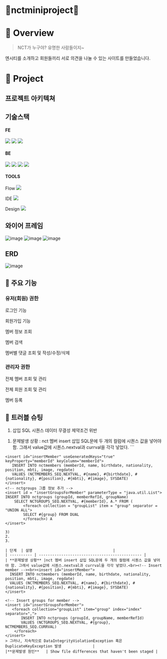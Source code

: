 # 💚nctminiproject💚

# 🚩 Overview
> NCT가 누구야? 유명한 사람들이지~
> 
엔시티를 소개하고 회원들끼리 서로 의견을 나눌 수 있는 사이트를 만들었습니다.

# 👀 Project
## 프로젝트 아키텍쳐

## 기술스택
#### FE
<img src="https://img.shields.io/badge/javascript-F7DF1E?style=for-the-badge&logo=javascript&logoColor=black"> <img src="https://img.shields.io/badge/bootstrap-7952B3?style=for-the-badge&logo=bootstrap&logoColor=white">
<img src="https://img.shields.io/badge/css-1572B6?style=for-the-badge&logo=css3&logoColor=white">

#### BE
<img src="https://img.shields.io/badge/java-007396?style=for-the-badge&logo=java&logoColor=white"> <img src="https://img.shields.io/badge/oracle-F80000?style=for-the-badge&logo=oracle&logoColor=white"> <img src="https://img.shields.io/badge/spring-6DB33F?style=for-the-badge&logo=spring&logoColor=white"> 
<img src="https://img.shields.io/badge/apache tomcat-F8DC75?style=for-the-badge&logo=apachetomcat&logoColor=white">

#### TOOLS
Flow <img src="https://img.shields.io/badge/github-181717?style=for-the-badge&logo=github&logoColor=white"> 

IDE <img src="https://img.shields.io/badge/eclipse ide-2C2255?style=for-the-badge&logo=eclipse ide&logoColor=white">

Design <img src="https://img.shields.io/badge/figma-F24E1E?style=for-the-badge&logo=figma&logoColor=white">

## 와이어 프레임
![image](https://github.com/simidot/nctminiproject/assets/114278754/806cf5d0-b14e-47bc-96bd-64e00adb88f5)
![image](https://github.com/simidot/nctminiproject/assets/114278754/d9302fe2-c899-4055-8f0c-1d96dac8d6fb)
![image](https://github.com/simidot/nctminiproject/assets/114278754/078e685d-b0c2-4dee-bcb7-00fe2c6c8527)


## ERD
![image](https://github.com/simidot/nctminiproject/assets/114278754/54fcc3d5-afed-4b27-9762-2b14da8abea9)

## 📍 주요 기능
### 유저(회원) 권한
로그인 기능

회원가입 기능

멤버 정보 조회

멤버 검색

멤버별 댓글 조회 및 작성/수정/삭제 

### 관리자 권한
전체 멤버 조회 및 관리

전체 회원 조회 및 관리

멤버 등록


## 💊 트러블 슈팅

1. 삽입 SQL 시퀀스 데이터 무결성 제약조건 위반
  1) 문제발생 상황 : nct 멤버 insert 삽입 SQL문에 두 개의 컬럼에 시퀀스 값을 넣어야 함. 그래서 value값에 시퀀스.nextval과 currval을 각각 넣었다.
	```
<!-- nctmembers 기본 정보 추가 -->
	<insert id="insertMember" useGeneratedKeys="true" keyProperty="memberId" keyColumn="memberId">
	   INSERT INTO nctmembers (memberId, name, birthdate, nationality, position, mbti, image, regdate)
	   VALUES (NCTMEMBERS_SEQ.NEXTVAL, #{name}, #{birthdate}, #{nationality}, #{position}, #{mbti}, #{image}, SYSDATE)
	</insert>
	<!-- nctgroups 그룹 정보 추가 -->
	<insert id = "insertGroupsForMember" parameterType = "java.util.List">
	INSERT INTO nctgroups (groupId, memberRefId, groupName) 
		SELECT NCTGROUPS_SEQ.NEXTVAL, #{memberId}, A.* FROM (
			<foreach collection = "groupList" item = "group" separator = "UNION ALL">
			SELECT #{group} FROM DUAL
			</foreach>) A
	</insert>
   ```
  3) 
2. 
3. 

| 단계  | 설명                                    |
| ---------- | ---------------------------------------------- |
| **문제발생 상황** |nct 멤버 insert 삽입 SQL문에 두 개의 컬럼에 시퀀스 값을 넣어야 함. 그래서 value값에 시퀀스.nextval과 currval을 각각 넣었다.<br><!-- Insert member --><br><insert id="insertMember">
     INSERT INTO nctmembers (memberId, name, birthdate, nationality, position, mbti, image, regdate)
     VALUES (NCTMEMBERS_SEQ.NEXTVAL, #{name}, #{birthdate}, #{nationality}, #{position}, #{mbti}, #{image}, SYSDATE)
   </insert>

<!-- Insert groups for member -->
   <insert id="insertGroupsForMember">
      <foreach collection="groupList" item="group" index="index" separator=",">
          INSERT INTO nctgroups (groupId, groupName, memberRefId)
          VALUES (NCTGROUPS_SEQ.NEXTVAL, #{group}, NCTMEMBERS_SEQ.CURRVAL)
       </foreach>
   </insert>
> 그러나, 지속적으로 DataIntegrityViolationException 혹은 DuplicateKeyException 발생              |
|**문제발생 원인**   | Show file differences that haven't been staged |
